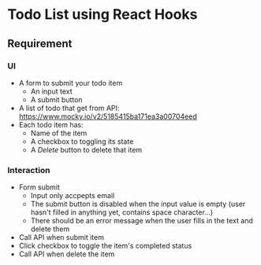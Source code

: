 # Todo List using React Hooks

## Requirement

### UI

- A form to submit your todo item
  - An input text
  - A submit button
- A list of todo that get from API: https://www.mocky.io/v2/5185415ba171ea3a00704eed
- Each todo item has:
  - Name of the item
  - A checkbox to toggling its state
  - A *Delete* button to delete that item

### Interaction

- Form submit
  - Input only accpepts email
  - The submit button is disabled when the input value is empty (user hasn't filled in anything yet, contains space character...)
  - There should be an error message when the user fills in the text and delete them
- Call API when submit item
- Click checkbox to toggle the item's completed status
- Call API when delete the item
